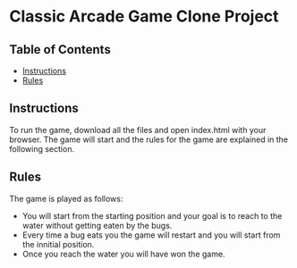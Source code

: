 # Classic Arcade Game Clone Project

## Table of Contents

- [Instructions](#instructions)
- [Rules](#Rules)


## Instructions

To run the game, download all the files and open index.html with your browser. 
The game will start and the rules for the game are explained in the following section. 

## Rules
The game is played as follows: 
- You will start from the starting position and your goal is to reach to the water without getting eaten by the bugs. 
- Every time a bug eats you the game will restart and you will start from the innitial position. 
- Once you reach the water you will have won the game.


